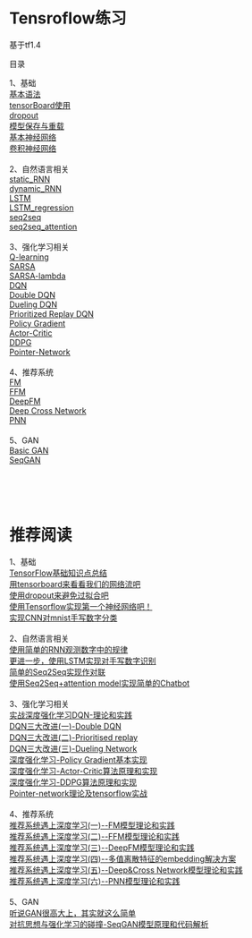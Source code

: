 Tensroflow练习
======

基于tf1.4

目录

1、基础<br> 
[基本语法<br>](https://github.com/princewen/tensorflow_practice/blob/master/basic/basic.py) 
[tensorBoard使用<br>](https://github.com/princewen/tensorflow_practice/blob/master/basic/tensorBoard.py)
[dropout<br>](https://github.com/princewen/tensorflow_practice/blob/master/basic/dropout.py)
[模型保存与重载<br>](https://github.com/princewen/tensorflow_practice/blob/master/basic/save2file.py)
[基本神经网络<br>](https://github.com/princewen/tensorflow_practice/blob/master/basic/first_nerual_network.py)
[卷积神经网络<br>](https://github.com/princewen/tensorflow_practice/blob/master/basic/CNN.py)
<br>
2、自然语言相关<br>
[static_RNN<br>](https://github.com/princewen/tensorflow_practice/blob/master/nlp/RNN_static_cell.py)
[dynamic_RNN<br>](https://github.com/princewen/tensorflow_practice/blob/master/nlp/RNN_dynamic_cell.py)
[LSTM<br>](https://github.com/princewen/tensorflow_practice/blob/master/nlp/LSTM.py)
[LSTM_regression<br>](https://github.com/princewen/tensorflow_practice/blob/master/nlp/LSTM_Regression.py)
[seq2seq<br>](https://github.com/princewen/tensorflow_practice/blob/master/nlp/basic_seq2seq.py)
[seq2seq_attention<br>](https://github.com/princewen/tensorflow_practice/tree/master/nlp/chat_bot_seq2seq_attention)
<br>
3、强化学习相关<br>
[Q-learning<br>](https://github.com/princewen/tensorflow_practice/tree/master/RL/my_q_learning_new)
[SARSA<br>](https://github.com/princewen/tensorflow_practice/tree/master/RL/SARSA)
[SARSA-lambda<br>](https://github.com/princewen/tensorflow_practice/tree/master/RL/sarsa_lambda)
[DQN<br>](https://github.com/princewen/tensorflow_practice/tree/master/RL/DQN-demo)
[Double DQN<br>](https://github.com/princewen/tensorflow_practice/tree/master/RL/Double-DQN-demo)
[Dueling DQN<br>](https://github.com/princewen/tensorflow_practice/tree/master/RL/Dueling%20DQN%20Demo)
[Prioritized Replay DQN<br>](https://github.com/princewen/tensorflow_practice/tree/master/RL/Prioritized_Replay_DQN_demo)
[Policy Gradient<br>](https://github.com/princewen/tensorflow_practice/tree/master/RL/Basic-Policy-Network)
[Actor-Critic<br>](https://github.com/princewen/tensorflow_practice/tree/master/RL/Basic-Actor-Critic)
[DDPG<br>](https://github.com/princewen/tensorflow_practice/tree/master/RL/Basic-DDPG)
[Pointer-Network<br>](https://github.com/princewen/tensorflow_practice/tree/master/RL/myPtrNetwork)
<br>
4、推荐系统<br>
[FM<br>](https://github.com/princewen/tensorflow_practice/tree/master/recommendation/recommendation-FM-demo)
[FFM<br>](https://github.com/princewen/tensorflow_practice/tree/master/recommendation/recommendation-FFM-Demo)
[DeepFM<br>](https://github.com/princewen/tensorflow_practice/tree/master/recommendation/Basic-DeepFM-model)
[Deep Cross Network<br>](https://github.com/princewen/tensorflow_practice/tree/master/recommendation/Basic-DCN-Demo)
[PNN<br>](https://github.com/princewen/tensorflow_practice/tree/master/recommendation/Basic-PNN-Demo)
<br>
5、GAN<br>
[Basic GAN<br>](https://github.com/princewen/tensorflow_practice/blob/master/GAN/GAN.py)
[SeqGAN<br>](https://github.com/princewen/tensorflow_practice/tree/master/GAN/seqgan)

<br>
<br>
<br>

推荐阅读
==============
1、基础<br> 
[TensorFlow基础知识点总结<br>](https://www.jianshu.com/p/ce213e6b2dc0) 
[用tensorboard来看看我们的网络流吧<br>](https://www.jianshu.com/p/41466470b347)
[使用dropout来避免过拟合吧<br>](https://www.jianshu.com/p/4f1b525ddf86)
[使用Tensorflow实现第一个神经网络吧！<br>](https://www.jianshu.com/p/596a30d46f34y)
[实现CNN对mnist手写数字分类<br>](https://www.jianshu.com/p/49ab6568e472)
<br>
2、自然语言相关<br>
[使用简单的RNN观测数字中的规律<br>](https://www.jianshu.com/p/3ccc1eb5fda2)
[更进一步，使用LSTM实现对手写数字识别<br>](https://www.jianshu.com/p/d25baccde6bc)
[简单的Seq2Seq实现作对联<br>](https://www.jianshu.com/p/83443b2baf27)
[使用Seq2Seq+attention model实现简单的Chatbot<br>](https://www.jianshu.com/p/aab40f439012)
<br>
3、强化学习相关<br>
[实战深度强化学习DQN-理论和实践<br>](https://www.jianshu.com/p/10930c371cac)
[DQN三大改进(一)-Double DQN<br>](https://www.jianshu.com/p/fae51b5fe000)
[DQN三大改进(二)-Prioritised replay<br>](https://www.jianshu.com/p/db14fdc67d2c)
[DQN三大改进(三)-Dueling Network<br>](https://www.jianshu.com/p/b421c85796a2)
[深度强化学习-Policy Gradient基本实现<br>](https://www.jianshu.com/p/2ccbab48414b)
[深度强化学习-Actor-Critic算法原理和实现<br>](https://www.jianshu.com/p/6fe18d0d8822)
[深度强化学习-DDPG算法原理和实现<br>](https://www.jianshu.com/p/6fe18d0d8822)
[Pointer-network理论及tensorflow实战<br>](https://www.jianshu.com/p/2ad389e91467)
<br>
4、推荐系统<br>
[推荐系统遇上深度学习(一)--FM模型理论和实践<br>](https://www.jianshu.com/p/152ae633fb00)
[推荐系统遇上深度学习(二)--FFM模型理论和实践<br>](https://www.jianshu.com/p/781cde3d5f3d)
[推荐系统遇上深度学习(三)--DeepFM模型理论和实践<br>](https://www.jianshu.com/p/6f1c2643d31b)
[推荐系统遇上深度学习(四)--多值离散特征的embedding解决方案<br>](https://www.jianshu.com/p/4a7525c018b2)
[推荐系统遇上深度学习(五)--Deep&Cross Network模型理论和实践<br>](https://www.jianshu.com/p/77719fc252fa)
[推荐系统遇上深度学习(六)--PNN模型理论和实践<br>](https://www.jianshu.com/p/be784ab4abc2)
<br>
5、GAN<br>
[听说GAN很高大上，其实就这么简单<br>](https://www.jianshu.com/p/5f638f493b7a)
[对抗思想与强化学习的碰撞-SeqGAN模型原理和代码解析<br>](https://www.jianshu.com/p/de4e913e0580)
